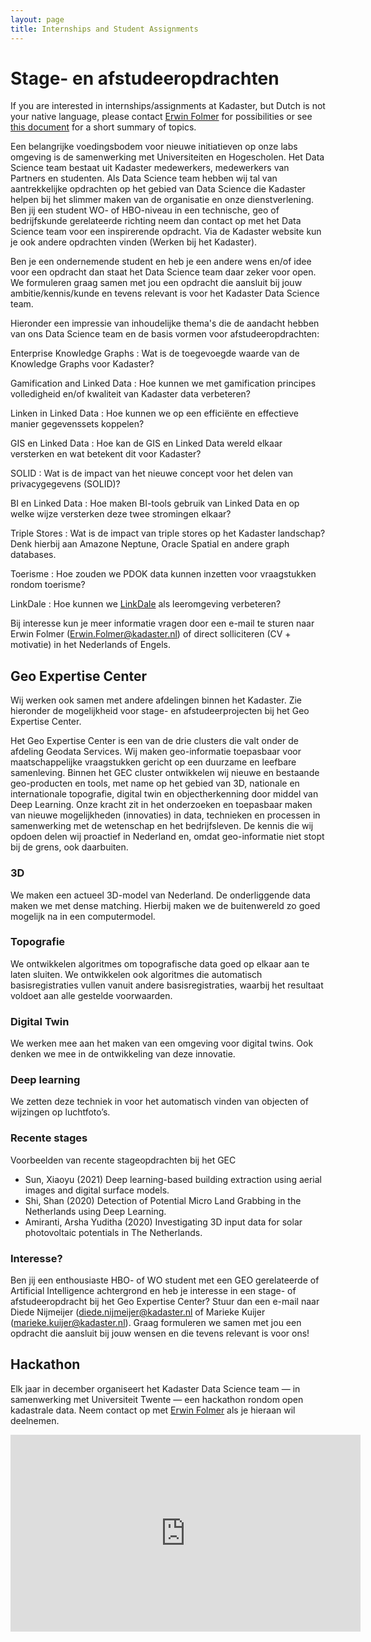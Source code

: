 ```yaml
---
layout: page
title: Internships and Student Assignments
---
```

# Stage- en afstudeeropdrachten

<div class="textbox">
  If you are interested in internships/assignments at Kadaster, but Dutch is not your native language, please contact <a href="mailto:Erwin.Folmer@kadaster.nl">Erwin Folmer</a> for possibilities or see <a href="/assets/pdf/kadaster-thesis-assignments.pdf">this document</a> for a short summary of topics.
</div>

Een belangrijke voedingsbodem voor nieuwe initiatieven op onze labs omgeving is de samenwerking met Universiteiten en Hogescholen.  Het Data Science team bestaat uit Kadaster medewerkers, medewerkers van Partners en studenten.  Als Data Science team hebben wij tal van aantrekkelijke opdrachten op het gebied van Data Science die Kadaster helpen bij het slimmer maken van de organisatie en onze dienstverlening.  Ben jij een student WO- of HBO-niveau in een technische, geo of bedrijfskunde gerelateerde richting neem dan contact op met het Data Science team voor een inspirerende opdracht.  Via de Kadaster website kun je ook andere opdrachten vinden (Werken bij het Kadaster).

Ben je een ondernemende student en heb je een andere wens en/of idee voor een opdracht dan staat het Data Science team daar zeker voor open.  We formuleren graag samen met jou een opdracht die aansluit bij jouw ambitie/kennis/kunde en tevens relevant is voor het Kadaster Data Science team.

Hieronder een impressie van inhoudelijke thema's die de aandacht hebben van ons Data Science team en de basis vormen voor afstudeeropdrachten:

Enterprise Knowledge Graphs
: Wat is de toegevoegde waarde van de Knowledge Graphs voor Kadaster?

Gamification and Linked Data
: Hoe kunnen we met gamification principes volledigheid en/of kwaliteit van Kadaster data verbeteren?

Linken in Linked Data
: Hoe kunnen we op een efficiënte en effectieve manier gegevenssets koppelen?

GIS en Linked Data
: Hoe kan de GIS en Linked Data wereld elkaar versterken en wat betekent dit voor Kadaster?

SOLID
: Wat is de impact van het nieuwe concept voor het delen van privacygegevens (SOLID)?

BI en Linked Data
: Hoe maken BI-tools gebruik van Linked Data en op welke wijze versterken deze twee stromingen elkaar?

Triple Stores
: Wat is de impact van triple stores op het Kadaster landschap?  Denk hierbij aan Amazone Neptune, Oracle Spatial en andere graph databases.

Toerisme
: Hoe zouden we PDOK data kunnen inzetten voor vraagstukken rondom toerisme?

LinkDale
: Hoe kunnen we [LinkDale](http://linkdale.org) als leeromgeving verbeteren?

Bij interesse kun je meer informatie vragen door een e-mail te sturen naar Erwin Folmer ([Erwin.Folmer@kadaster.nl](mailto:Erwin.Folmer@kadaster.nl)) of direct solliciteren (CV + motivatie) in het Nederlands of Engels.

## Geo Expertise Center


Wij werken ook samen met andere afdelingen binnen het Kadaster.  Zie hieronder de mogelijkheid voor stage- en afstudeerprojecten bij het Geo Expertise Center.

Het Geo Expertise Center is een van de drie clusters die valt onder de afdeling Geodata Services. Wij maken geo-informatie toepasbaar voor maatschappelijke vraagstukken gericht op een duurzame en leefbare samenleving. Binnen het GEC cluster ontwikkelen wij nieuwe en bestaande geo-producten en tools, met name op het gebied van 3D, nationale en internationale topografie, digital twin en objectherkenning door middel van Deep Learning.
Onze kracht zit in het onderzoeken en toepasbaar maken van nieuwe mogelijkheden (innovaties) in data, technieken en processen in samenwerking met de wetenschap en het bedrijfsleven. De kennis die wij opdoen delen wij proactief in Nederland en, omdat geo-informatie niet stopt bij de grens, ook daarbuiten. 

### 3D

We maken een actueel 3D-model van Nederland. De onderliggende data maken we met dense matching. Hierbij maken we de buitenwereld zo goed mogelijk na in een computermodel.

### Topografie

We ontwikkelen algoritmes om topografische data goed op elkaar aan te laten sluiten. We ontwikkelen ook algoritmes die automatisch basisregistraties vullen vanuit andere basisregistraties, waarbij het resultaat  voldoet aan alle gestelde voorwaarden.

### Digital Twin

We werken mee aan het maken van een omgeving voor digital twins. Ook denken we mee in de ontwikkeling van deze innovatie.

### Deep learning

We zetten deze techniek in voor het automatisch vinden van objecten of wijzingen op luchtfoto’s. 

### Recente stages

Voorbeelden van recente stageopdrachten bij het GEC
-	Sun, Xiaoyu (2021) Deep learning-based building extraction using aerial images and digital surface models.
-	Shi, Shan (2020) Detection of Potential Micro Land Grabbing in the Netherlands using Deep Learning.
-	Amiranti, Arsha Yuditha (2020) Investigating 3D input data for solar photovoltaic potentials in The Netherlands.

### Interesse?
Ben jij een enthousiaste HBO- of WO student met een GEO gerelateerde of Artificial Intelligence achtergrond en heb je interesse in een stage- of afstudeeropdracht bij het Geo Expertise Center? Stuur dan een e-mail naar Diede Nijmeijer (diede.nijmeijer@kadaster.nl of Marieke Kuijer (marieke.kuijer@kadaster.nl). Graag formuleren we samen met jou een opdracht die aansluit bij jouw wensen en die tevens relevant is voor ons!

## Hackathon

Elk jaar in december organiseert het Kadaster Data Science team ― in
samenwerking met Universiteit Twente ― een hackathon rondom open
kadastrale data. Neem contact op met <a
href="mailto:Erwin.Folmer@kadaster.nl">Erwin Folmer</a> als je hieraan
wil deelnemen.

<iframe width="560" height="315" src="https://www.youtube.com/embed/yak9OTOrxNU" frameborder="0" allow="autoplay; encrypted-media" allowfullscreen>
</iframe>
